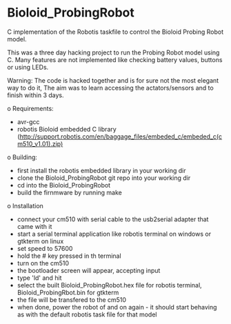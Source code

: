 Bioloid_ProbingRobot
====================

C implementation of the Robotis taskfile to control the Bioloid Probing Robot model.

This was a three day hacking project to run the Probing Robot model using C. Many features are not implemented like checking battery values, buttons or using LEDs.

Warning: The code is hacked together and is for sure not the most elegant way to do it, The aim was to learn accessing the actators/sensors and to finish within 3 days.


o Requirements:

- avr-gcc
- robotis Bioloid embedded C library (http://support.robotis.com/en/baggage_files/embeded_c/embeded_c(cm510_v1.01).zip)


o Building:

- first install the robotis embedded library in your working dir
- clone the Bioloid_ProbingRobot git repo into your working dir
- cd into the Bioloid_ProbingRobot
- build the firnmware by running
    make

o Installation

- connect your cm510 with serial cable to the usb2serial adapter that came with it
- start a serial terminal application like robotis terminal on windows or gtkterm on linux
- set speed to 57600
- hold the # key pressed in th terminal
- turn on the cm510
- the bootloader screen will appear, accepting input
- type 'ld' and hit <enter>
- select the built Bioloid_ProbingRobot.hex file for robotis terminal,
 Bioloid_ProbingRbot.bin for gtkterm
- the file will be transfered to the cm510
- when done, power the robot of and on again - it should start behaving as with the default robotis task file for that model
